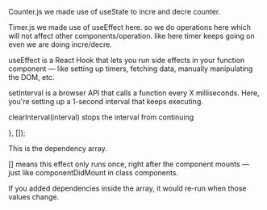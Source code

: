 Counter.js
we made use of useState to incre and decre counter.

Timer.js
we made use of useEffect here.
so we do operations here which will not affect other components/operation.
like here timer keeps going on even we are doing incre/decre.

useEffect is a React Hook that lets you run side effects in your function component — like setting up timers, fetching data, manually manipulating the DOM, etc.

setInterval is a browser API that calls a function every X milliseconds.
Here, you're setting up a 1-second interval that keeps executing.

clearInterval(interval) stops the interval from continuing

}, []);

This is the dependency array.

[] means this effect only runs once, right after the component mounts — just like componentDidMount in class components.

If you added dependencies inside the array, it would re-run when those values change.